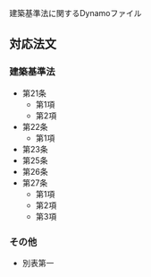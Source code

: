 建築基準法に関するDynamoファイル

## 対応法文

### 建築基準法

+ 第21条
  + 第1項
  + 第2項
+ 第22条
  + 第1項
+ 第23条
+ 第25条
+ 第26条
+ 第27条
  + 第1項
  + 第2項
  + 第3項

### その他

+ 別表第一 